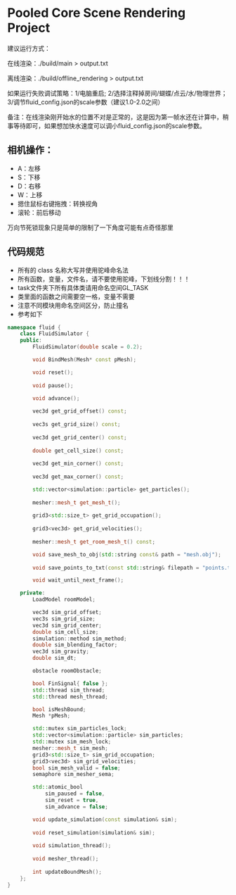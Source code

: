 # Pooled Core Scene Rendering Project

建议运行方式：

在线渲染：./build/main > output.txt

离线渲染：./build/offline_rendering > output.txt

如果运行失败调试策略：1/电脑重启; 2/选择注释掉房间/蝴蝶/点云/水/物理世界；3/调节fluid_config.json的scale参数（建议1.0-2.0之间）

备注：在线渲染刚开始水的位置不对是正常的，这是因为第一帧水还在计算中，稍事等待即可，如果想加快水速度可以调小fluid_config.json的scale参数。

## 相机操作：

- A：左移
- S：下移
- D：右移
- W：上移
- 摁住鼠标右键拖拽：转换视角
- 滚轮：前后移动

万向节死锁现象只是简单的限制了一下角度可能有点奇怪那里

## 代码规范

- 所有的 class 名称大写并使用驼峰命名法
- 所有函数，变量，文件名，请不要使用驼峰，下划线分割！！！
- task文件夹下所有具体类请用命名空间GL_TASK
- 类里面的函数之间需要空一格，变量不需要
- 注意不同模块用命名空间区分，防止撞名
- 参考如下

```C++
namespace fluid {
    class FluidSimulator {
    public:
        FluidSimulator(double scale = 0.2);

        void BindMesh(Mesh* const pMesh);

        void reset();
    
        void pause();
    
        void advance();

        vec3d get_grid_offset() const;
    
        vec3s get_grid_size() const;
    
        vec3d get_grid_center() const;
    
        double get_cell_size() const;
    
        vec3d get_min_corner() const;
    
        vec3d get_max_corner() const;

        std::vector<simulation::particle> get_particles();
    
        mesher::mesh_t get_mesh_t();
    
        grid3<std::size_t> get_grid_occupation();
    
        grid3<vec3d> get_grid_velocities();
    
        mesher::mesh_t get_room_mesh_t() const;

        void save_mesh_to_obj(std::string const& path = "mesh.obj");
    
        void save_points_to_txt(const std::string& filepath = "points.txt");

        void wait_until_next_frame();

    private:
        LoadModel roomModel;

        vec3d sim_grid_offset;
        vec3s sim_grid_size;
        vec3d sim_grid_center;
        double sim_cell_size;
        simulation::method sim_method;
        double sim_blending_factor;
        vec3d sim_gravity;
        double sim_dt;

        obstacle roomObstacle;

        bool FinSignal{ false };
        std::thread sim_thread;
        std::thread mesh_thread;

        bool isMeshBound;
        Mesh *pMesh;

        std::mutex sim_particles_lock;
        std::vector<simulation::particle> sim_particles;
        std::mutex sim_mesh_lock;
        mesher::mesh_t sim_mesh;
        grid3<std::size_t> sim_grid_occupation;
        grid3<vec3d> sim_grid_velocities;
        bool sim_mesh_valid = false;
        semaphore sim_mesher_sema;

        std::atomic_bool
            sim_paused = false,
            sim_reset = true,
            sim_advance = false;

        void update_simulation(const simulation& sim);
    
        void reset_simulation(simulation& sim);
    
        void simulation_thread();
    
        void mesher_thread();
    
        int updateBoundMesh();
    };
}
```
